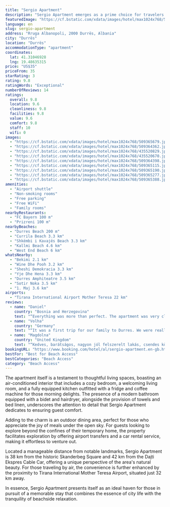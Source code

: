 ```yaml
---
title: "Sergio Apartment"
description: "Sergio Apartment emerges as a prime choice for travelers seeking a blend of comfort and convenience, complemented by striking city views."
featuredImage: "https://cf.bstatic.com/xdata/images/hotel/max1024x768/509365679.jpg?k=7b8d7c753e69e9ea5aa31fd8ab9693877b4faa3f6029f37e19eeec8eb323a9f7&o=&hp=1"
language: en
slug: sergio-apartment
address: "Rruga Albanopoli, 2000 Durrës, Albania"
city: "Durrës"
location: "Durrës"
accommodationType: "apartment"
coordinates:
  lat: 41.31046928
  lng: 19.48635315
price: "US$35"
priceFrom: 35
starRating: 3
rating: 9.8
ratingWords: "Exceptional"
numberOfReviews: 14
ratings:
  overall: 9.8
  location: 9.6
  cleanliness: 9.8
  facilities: 9.8
  value: 9.6
  comfort: 9.8
  staff: 10
  wifi: 0
images:
  - "https://cf.bstatic.com/xdata/images/hotel/max1024x768/509365679.jpg?k=7b8d7c753e69e9ea5aa31fd8ab9693877b4faa3f6029f37e19eeec8eb323a9f7&o=&hp=1"
  - "https://cf.bstatic.com/xdata/images/hotel/max1024x768/509364362.jpg?k=6ea2d37c4c73e4e1df93a732bac0b0a7ea45de16f35ca742514218a64073923d&o=&hp=1"
  - "https://cf.bstatic.com/xdata/images/hotel/max1024x768/435520829.jpg?k=bd80b614c0ace10bb30e92090b96abd64e0d52a9cc172aaeab5b7e5033e79125&o=&hp=1"
  - "https://cf.bstatic.com/xdata/images/hotel/max1024x768/435520670.jpg?k=797f2088f9056249a4772be703ce8e0011d7aa48104071283cb2bcc9852754c0&o=&hp=1"
  - "https://cf.bstatic.com/xdata/images/hotel/max1024x768/509364398.jpg?k=a517390cd99bf92c183718cd3b7988e0959a416aafc10f7d0faf7f3d11f6e931&o=&hp=1"
  - "https://cf.bstatic.com/xdata/images/hotel/max1024x768/509365115.jpg?k=9178d1bbd0b161788845af11462abb6b7061dada31615fb00cc42f2b4def707e&o=&hp=1"
  - "https://cf.bstatic.com/xdata/images/hotel/max1024x768/509365190.jpg?k=1c54d098f6b360c625fda031db0f0dc678dea1d82823e7fa33ac947a8c54735e&o=&hp=1"
  - "https://cf.bstatic.com/xdata/images/hotel/max1024x768/509365277.jpg?k=4505e390d4f028ba15802b1a0e4649cc12a5f7d849b558b523d606e8a856b19d&o=&hp=1"
  - "https://cf.bstatic.com/xdata/images/hotel/max1024x768/509365388.jpg?k=c1403bf93e86737283e2827ac25ed7087e02a6b5e2a0a6e01e645dee16d81e14&o=&hp=1"
amenities:
  - "Airport shuttle"
  - "Non-smoking rooms"
  - "Free parking"
  - "Free WiFi"
  - "Family rooms"
nearbyRestaurants:
  - "FC Bayern 100 m"
  - "Prizreni 100 m"
nearbyBeaches:
  - "Durres Beach 200 m"
  - "Currila Beach 3.3 km"
  - "Shkëmbi i Kavajës Beach 3.3 km"
  - "Kallmi Beach 4.6 km"
  - "West End Beach 6 km"
whatsNearby:
  - "Bekimi 2.1 km"
  - "Wine Dhe Pooh 3.2 km"
  - "Sheshi Demokracia 3.3 km"
  - "Yje Dhe Hena 3.3 km"
  - "Durres Amphiteatre 3.5 km"
  - "Sotir Noka 3.5 km"
  - "1. Maj 3.6 km"
airports:
  - "Tirana International Airport Mother Teresa 22 km"
reviews:
  - name: "Daniel"
    country: "Bosnia and Herzegovina"
    text: "“Everything was more than perfect. The apartment was very clean and functional. It has everything you can ask for and everything was as advertised. The location is very close to the beach and main road (markets, bank, bus stop, restaurants etc.)....”"
  - name: "Volha"
    country: "Germany"
    text: "“It was a first trip for our family to Durres. We were really happy that we chose sergio apartment because it’s very lovingly and stylish decorated. The furniture is new and everything was very clean!! There is a wash machine, microwave, new...”"
  - name: "Magdolna"
    country: "United Kingdom"
    text: "“Kedves, barátságos, nagyon jól felszerelt lakás, csendes környezet, a tengerparthoz közel. Az első megtaláláshoz kell egy kis segítség, utána autóval is könnyen megközelithető. A tulajdonos nagyon kedves, maximálisan segítőkész.”"
bookingURL: "https://www.booking.com/hotel/al/sergio-apartment.en-gb.html?aid=8035640"
bestFor: "Best for Beach Access"
bestCategories: "Beach Access"
category: "Beach Access"
---
```


The apartment itself is a testament to thoughtful living spaces, boasting an air-conditioned interior that includes a cozy bedroom, a welcoming living room, and a fully equipped kitchen outfitted with a fridge and coffee machine for those morning delights. The presence of a modern bathroom equipped with a bidet and hairdryer, alongside the provision of towels and bed linen, underscores the attention to detail that Sergio Apartment dedicates to ensuring guest comfort.

Adding to the charm is an outdoor dining area, perfect for those who appreciate the joy of meals under the open sky. For guests looking to explore beyond the confines of their temporary home, the property facilitates exploration by offering airport transfers and a car rental service, making it effortless to venture out.

Located a manageable distance from notable landmarks, Sergio Apartment is 38 km from the historic Skanderbeg Square and 42 km from the Dajti Ekspres Cable Car, offering a unique perspective of the area's natural beauty. For those traveling by air, the convenience is further enhanced by the proximity to Tirana International Mother Teresa Airport, situated just 32 km away.

In essence, Sergio Apartment presents itself as an ideal haven for those in pursuit of a memorable stay that combines the essence of city life with the tranquility of beachside relaxation.
